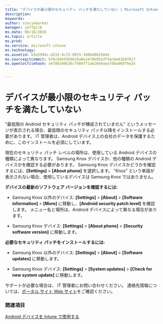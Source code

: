 ```yaml
---
title: "デバイスが最小限のセキュリティ パッチを満たしていない | Microsoft Intune"
description: 
keywords: 
author: staciebarker
manager: jeffgilb
ms.date: 06/16/2016
ms.topic: article
ms.prod: 
ms.service: microsoft-intune
ms.technology: 
ms.assetid: b3e5994c-d215-4c72-8915-349bd0b2504d
ms.sourcegitcommit: b76c04545b9b26a0e2470b95a3f5ac0a81b07817
ms.openlocfilehash: a4788340b36c7d04ff1a62844aea7dba06079a2b


---
```


# デバイスが最小限のセキュリティ パッチを満たしていない

"最低限の Android セキュリティ パッチが構成されていません" というメッセージが表示される場合、最低限のセキュリティ パッチ以降をインストールする必要があります。 IT 管理者は、Android デバイス上の会社のデータを保護するために、このインストールを必須にしています。

現在のセキュリティ パッチ レベルの場所は、使用している Android デバイスの種類によって異なります。 Samsung Knox デバイスか、他の種類の Android デバイスかを確認する必要があります。 Samsung Knox デバイスかどうかを確認するには、**[Settings]** > **[About phone]** を選択します。 "Knox" という単語が表示されない場合、使用しているデバイスは Samsung Knox ではありません。

**デバイスの最新のソフトウェア バージョンを確認するには:**

- Samsung Knox 以外のデバイス: **[Settings]** > **[About]** > **[Software information]** > **[More]** に移動し、**[Android security patch level]** を確認します。 メニュー名と場所は、Android デバイスによって異なる場合があります。

- Samsung Knox デバイス: **[Settings]** > **[About phone]** > **[Security software version]** に移動します。

**必要なセキュリティ パッチをインストールするには:**

- Samsung Knox 以外のデバイス: **[Settings]** > **[About]** > **[Software updates]** に移動します。 

- Samsung Knox デバイス: **[Settings]** > **[System updates]** > **[Check for new system update]** に移動します。

サポートが必要な場合は、 IT 管理者にお問い合わせください。 連絡先情報については、[ポータル サイト Web サイト](http://portal.manage.microsoft.com)をご確認ください。

### 関連項目
[Android デバイスを Intune で使用する](using-your-android-device-with-intune.md)



<!--HONumber=Jun16_HO3-->


